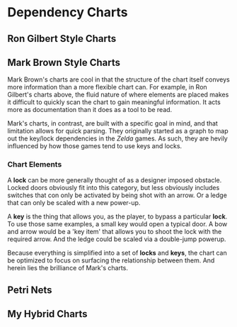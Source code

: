 # Dependency Charts

## Ron Gilbert Style Charts

## Mark Brown Style Charts

Mark Brown's charts are cool in that the structure of the chart itself conveys more information than a more flexible chart can.
For example, in Ron Gilbert's charts above, the fluid nature of where elements are placed makes it difficult to quickly scan the chart to gain meaningful information.
It acts more as documentation than it does as a tool to be read.

Mark's charts, in contrast, are built with a specific goal in mind, and that limitation allows for quick parsing.
They originally started as a graph to map out the key/lock dependencies in the *Zelda* games.
As such, they are hevily influenced by how those games tend to use keys and locks.

### Chart Elements

A **lock** can be more generally thought of as a designer imposed obstacle.
Locked doors obviously fit into this category, but less obviously includes switches that con only be activated by being shot with an arrow.
Or a ledge that can only be scaled with a new power-up.

A **key** is the thing that allows you, as the player, to bypass a particular **lock**.
To use those same examples, a small key would open a typical door.
A bow and arrow would be a 'key item' that allows you to shoot the lock with the required arrow.
And the ledge could be scaled via a double-jump powerup.

Because everything is simplified into a set of **locks** and **keys**, the chart can be optimized to focus on surfacing the relationship between them.
And herein lies the brilliance of Mark's charts.

### 

## Petri Nets

## My Hybrid Charts